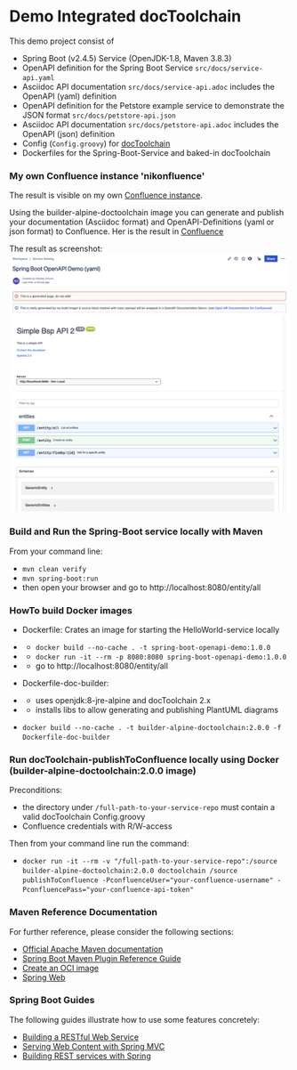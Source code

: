 # Demo Integrated docToolchain 

This demo project consist of
* Spring Boot (v2.4.5) Service (OpenJDK-1.8, Maven 3.8.3)
* OpenAPI definition for the Spring Boot Service `src/docs/service-api.yaml` 
* Asciidoc API documentation `src/docs/service-api.adoc` includes the OpenAPI (yaml) definition
* OpenAPI definition for the Petstore example service to demonstrate the JSON format `src/docs/petstore-api.json`
* Asciidoc API documentation `src/docs/petstore-api.adoc` includes the OpenAPI (json) definition
* Config (`Config.groovy`) for [docToolchain](https://doctoolchain.github.io/docToolchain/)
* Dockerfiles for the Spring-Boot-Service and baked-in docToolchain 

### My own Confluence instance 'nikonfluence'
The result is visible on my own [Confluence instance](https://nikonfluence.atlassian.net).

Using the builder-alpine-doctoolchain image you can generate and publish your documentation (Asciidoc format) and OpenAPI-Definitions (yaml or json format) to Confluence.
Her is the result in [Confluence](https://nikonfluence.atlassian.net/l/c/wLy4m800)

The result as screenshot: ![](src/docs/images/Screenshot-Confluence-OpenApi.png)

### Build and Run the Spring-Boot service locally with Maven
From your command line:
* `mvn clean verify`
* `mvn spring-boot:run`
* then open your browser and go to http://localhost:8080/entity/all

### HowTo build Docker images

* Dockerfile: Crates an image for starting the HelloWorld-service locally
* * `docker build --no-cache . -t spring-boot-openapi-demo:1.0.0` 
* * `docker run -it --rm -p 8080:8080 spring-boot-openapi-demo:1.0.0`
* * go to http://localhost:8080/entity/all

* Dockerfile-doc-builder: 
* * uses openjdk:8-jre-alpine and docToolchain 2.x 
* * installs libs to allow generating and publishing PlantUML diagrams 
* `docker build --no-cache . -t builder-alpine-doctoolchain:2.0.0 -f Dockerfile-doc-builder`

### Run docToolchain-publishToConfluence locally using Docker (builder-alpine-doctoolchain:2.0.0 image)
Preconditions: 
* the directory under `/full-path-to-your-service-repo` must contain a valid docToolchain Config.groovy
* Confluence credentials with R/W-access

Then from your command line run the command: 
* `docker run -it --rm -v "/full-path-to-your-service-repo":/source builder-alpine-doctoolchain:2.0.0 doctoolchain /source publishToConfluence -PconfluenceUser="your-confluence-username" -PconfluencePass="your-confluence-api-token"`

### Maven Reference Documentation
For further reference, please consider the following sections:

* [Official Apache Maven documentation](https://maven.apache.org/guides/index.html)
* [Spring Boot Maven Plugin Reference Guide](https://docs.spring.io/spring-boot/docs/2.4.5/maven-plugin/reference/html/)
* [Create an OCI image](https://docs.spring.io/spring-boot/docs/2.4.5/maven-plugin/reference/html/#build-image)
* [Spring Web](https://docs.spring.io/spring-boot/docs/2.4.5/reference/htmlsingle/#boot-features-developing-web-applications)

### Spring Boot Guides
The following guides illustrate how to use some features concretely:

* [Building a RESTful Web Service](https://spring.io/guides/gs/rest-service/)
* [Serving Web Content with Spring MVC](https://spring.io/guides/gs/serving-web-content/)
* [Building REST services with Spring](https://spring.io/guides/tutorials/bookmarks/)
